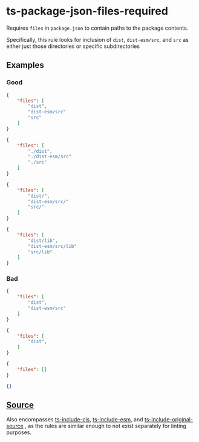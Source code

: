 # ts-package-json-files-required

Requires `files` in `package.json` to contain paths to the package contents.

Specifically, this rule looks for inclusion of `dist`, `dist-esm/src`, and `src` as either just those directories or specific subdirectories

## Examples

### Good

```json
{
    "files": [
        "dist",
        "dist-esm/src"
        "src"
    ]
}
```

```json
{
    "files": [
        "./dist",
        "./dist-esm/src"
        "./src"
    ]
}
```

```json
{
    "files": [
        "dist/",
        "dist-esm/src/"
        "src/"
    ]
}
```

```json
{
    "files": [
        "dist/lib",
        "dist-esm/src/lib"
        "src/lib"
    ]
}
```

### Bad

```json
{
    "files": [
        "dist",
        "dist-esm/src"
    ]
}
```

```json
{
    "files": [
        "dist",
    ]
}
```

```json
{
    "files": []
}
```

```json
{}
```

## [Source](https://azuresdkspecs.z5.web.core.windows.net/TypeScriptSpec.html#ts-package-json-files-required)

Also encompasses [ts-include-cjs](https://azuresdkspecs.z5.web.core.windows.net/TypeScriptSpec.html#ts-include-cjs), [ts-include-esm](https://azuresdkspecs.z5.web.core.windows.net/TypeScriptSpec.html#ts-include-esm), and [ts-include-original-source](https://azuresdkspecs.z5.web.core.windows.net/TypeScriptSpec.html#ts-include-original-source)
, as the rules are similar enough to not exist separately for linting purposes.
